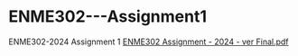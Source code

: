 # ENME302---Assignment1
ENME302-2024 Assignment 1
[ENME302 Assignment - 2024 - ver Final.pdf](https://github.com/user-attachments/files/16823766/ENME302.Assignment.-.2024.-.ver.Final.pdf)
